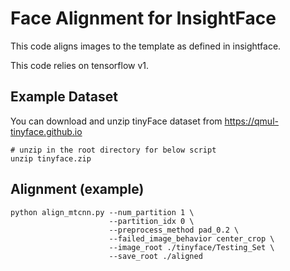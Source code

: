 

# Face Alignment for InsightFace
This code aligns images to the template as defined in insightface.

This code relies on tensorflow v1.

## Example Dataset
You can download and unzip tinyFace dataset from https://qmul-tinyface.github.io
```
# unzip in the root directory for below script
unzip tinyface.zip
```

## Alignment (example)
``` 
python align_mtcnn.py --num_partition 1 \
                      --partition_idx 0 \
                      --preprocess_method pad_0.2 \
                      --failed_image_behavior center_crop \
                      --image_root ./tinyface/Testing_Set \
                      --save_root ./aligned
```